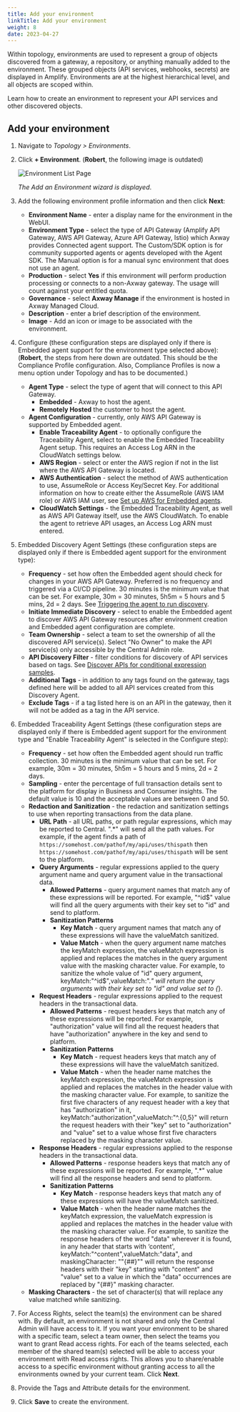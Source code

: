 ```yaml
---
title: Add your environment
linkTitle: Add your environment
weight: 8
date: 2023-04-27
---
```

Within topology, environments are used to represent a group of objects discovered from a gateway, a repository, or anything manually added to the environment. These grouped objects (API services, webhooks, secrets) are displayed in Amplify. Environments are at the highest hierarchical level, and all objects are scoped within.

Learn how to create an environment to represent your API services and other discovered objects.

## Add your environment

1. Navigate to *Topology > Environments*.
2. Click **+ Environment**. (**Robert**, the following image is outdated)

    ![Environment List Page](/Images/central/EnvironmentListPage.png)

    *The Add an Environment wizard is displayed*.

3. Add the following environment profile information and then click **Next**:

    * **Environment Name** - enter a display name for the environment in the WebUI.
    * **Environment Type** - select the type of API Gateway (Amplify API Gateway, AWS API Gateway, Azure API Gateway, Istio) which Axway provides Connected agent support. The Custom/SDK option is for community supported agents or agents developed with the Agent SDK. The Manual option is for a manual sync environment that does not use an agent.
    * **Production** - select **Yes** if this environment will perform production processing or connects to a non-Axway gateway. The usage will count against your entitled quota.
    * **Governance** - select **Axway Manage** if the environment is hosted in Axway Managed Cloud.
    * **Description** - enter a brief description of the environment.
    * **Image** - Add an icon or image to be associated with the environment.

4. Configure (these configuration steps are displayed only if there is Embedded agent support for the  environment type selected above): (**Robert**, the steps from here down are outdated. This should be the Compliance Profile configuration. Also, Compliance Profiles is now a menu option under Topology and has to be documented.)

    * **Agent Type** - select the type of agent that will connect to this API Gateway.
        * **Embedded** - Axway to host the agent.
        * **Remotely Hosted**  the customer to host the agent.
    * **Agent Configuration** - currently, only AWS API Gateway is supported by Embedded agent.
         * **Enable Traceability Agent** - to optionally configure the Traceability Agent, select to enable the Embedded Traceability Agent setup. This requires an Access Log ARN in the CloudWatch settings below.
         * **AWS Region** - select or enter the AWS region if not in the list where the AWS API Gateway is located.
         * **AWS Authentication** - select the method of AWS authentication to use, AssumeRole or Access Key/Secret Key. For additional information on how to create either the AssumeRole (AWS IAM role) or AWS IAM user, see [Set up AWS for Embedded agents](/docs/connect_manage_environ/connect_aws_gateway/#embedded-aws-agent-setup).
         * **CloudWatch Settings** - the Embedded Traceability Agent, as well as AWS API Gateway itself, use the AWS CloudWatch. To enable the agent to retrieve API usages, an Access Log ARN must entered.

5. Embedded Discovery Agent Settings (these configuration steps are displayed only if there is Embedded agent support for the environment type):

   * **Frequency** - set how often the Embedded agent should check for changes in your AWS API Gateway. Preferred is no frequency and triggered via a CI/CD pipeline. 30 minutes is the minimum value that can be set. For example, 30m = 30 minutes, 5h5m = 5 hours and 5 mins, 2d = 2 days. See [Triggering the agent to run discovery](/docs/connect_manage_environ/connect_aws_gateway/deploy-embedded-agents/#triggering-the-agent-to-run-discovery).
   * **Initiate Immediate Discovery** - select to enable the Embedded agent to discover AWS API Gateway resources after environment creation and Embedded agent configuration are complete.
   * **Team Ownership** - select a team to set the ownership of all the discovered API service(s). Select "No Owner" to make the API service(s) only accessible by the Central Admin role.
   * **API Discovery Filter** - filter conditions for discovery of API services based on tags. See [Discover APIs for conditional expression samples](/docs/connect_manage_environ/connect_aws_gateway/#filtering-apis-to-be-discovered-1).
   * **Additional Tags** - in addition to any tags found on the gateway, tags defined here will be added to all API services created from this Discovery Agent.
   * **Exclude Tags** - if a tag listed here is on an API in the gateway, then it will not be added as a tag in the API service.

6. Embedded Traceability Agent Settings (these configuration steps are displayed only if there is Embedded agent support for the environment type and "Enable Traceability Agent" is selected in the Configure step):

   * **Frequency** - set how often the Embedded agent should run traffic collection. 30 minutes is the minimum value that can be set. For example, 30m = 30 minutes, 5h5m = 5 hours and 5 mins, 2d = 2 days.
   * **Sampling** - enter the percentage of full transaction details sent to the platform for display in Business and Consumer insights. The default value is 10 and the acceptable values are between 0 and 50.
   * **Redaction and Sanitization** - the redaction and sanitization settings to use when reporting transactions from the data plane.
       * **URL Path** - all URL paths, or path regular expressions, which may be reported to Central. ".*" will send all the path values. For example, if the agent finds a path of `https://somehost.com/pathof/my/api/uses/thispath` then `https://somehost.com/pathof/my/api/uses/thispath` will be sent to the platform.
       * **Query Arguments** - regular expressions applied to the query argument name and query argument value in the transactional data.
           * **Allowed Patterns** - query argument names that match any of these expressions will be reported. For example, "^id$" value will find all the query arguments with their key set to "id" and send to platform.
           * **Sanitization Patterns**
               * **Key Match** - query argument names that match any of these expressions will have the valueMatch sanitized.
               * **Value Match** - when the query argument name matches the keyMatch expression, the valueMatch expression is applied and replaces the matches in the query argument value with the masking character value.
               For example, to sanitize the whole value of "id" query argument, keyMatch:"^id$",valueMatch:".*" will return the query arguments with their key set to "id" and value set to {*}.
       * **Request Headers** - regular expressions applied to the request headers in the transactional data.
           * **Allowed Patterns** - request headers keys that match any of these expressions will be reported. For example, "authorization" value will find all the request headers that have "authorization" anywhere in the key and send to platform.
           * **Sanitization Patterns**
               * **Key Match** - request headers keys that match any of these expressions will have the valueMatch sanitized.
               * **Value Match** - when the header name matches the keyMatch expression, the valueMatch expression is applied and replaces the matches in the header value with the masking character value.
               For example, to sanitize the first five characters of any request header with a key that has "authorization" in it, keyMatch:"authorization",valueMatch:"^.{0,5}" will return the request headers with their "key" set to "authorization" and "value" set to a value whose first five characters replaced by the masking character value.
       * **Response Headers** - regular expressions applied to the response headers in the transactional data.
           * **Allowed Patterns** - response headers keys that match any of these expressions will be reported. For example, ".*" value will find all the response headers and send to platform.
           * **Sanitization Patterns**
               * **Key Match** - response headers keys that match any of these expressions will have the valueMatch sanitized.
               * **Value Match** - when the header name matches the keyMatch expression, the valueMatch expression is applied and replaces the matches in the header value with the masking character value.
               For example, to sanitize the response headers of the word "data" wherever it is found, in any header that starts with ‘content', keyMatch:"^content",valueMatch:"data", and maskingCharacter: ""{##}"" will return the response headers with their "key" starting with "content" and "value" set to a value in which the "data" occurrences are replaced by "{##}" masking character.
   * **Masking Characters** - the set of character(s) that will replace any value matched while sanitizing.

7. For Access Rights, select the team(s) the environment can be shared with. By default, an environment is not shared and only the Central Admin will have access to it. If you want your environment to be shared with a specific team, select a team owner, then select the teams you want to grant Read access rights. For each of the teams selected, each member of the shared team(s) selected will be able to access your environment with Read access rights. This allows you to share/enable access to a specific environment without granting access to all the environments owned by your current team. Click **Next**.

8. Provide the Tags and Attribute details for the environment.
9. Click **Save** to create the environment.
